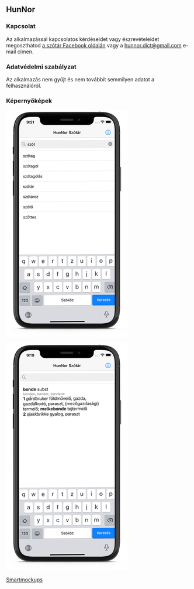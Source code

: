 ## HunNor

### Kapcsolat

Az alkalmazással kapcsolatos kérdéseidet vagy észrevételeidet megoszthatod [a szótár Facebook oldalán](https://www.facebook.com/HunNor.Dict) vagy a hunnor.dict@gmail.com e-mail címen.

### Adatvédelmi szabályzat

Az alkalmazás nem gyűjt és nem továbbít semmilyen adatot a felhasználóról.

### Képernyőképek

![Keresés](iphone11-word.png "Keresés")

![Szócikkek](iphone11-entry.png "Szócikkek")

[Smartmockups](https://smartmockups.com/)
